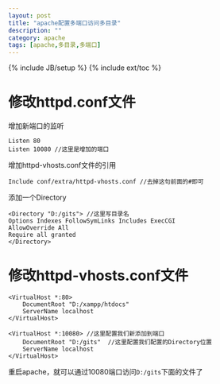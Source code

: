 ```yaml
---
layout: post
title: "apache配置多端口访问多目录"
description: ""
category: apache
tags: [apache,多目录,多端口]
---
```

{% include JB/setup %}
{% include ext/toc %}

# 修改httpd.conf文件 #

增加新端口的监听

	Listen 80
	Listen 10080 //这里是增加的端口


增加httpd-vhosts.conf文件的引用


	Include conf/extra/httpd-vhosts.conf //去掉这句前面的#即可


添加一个Directory


	<Directory "D:/gits"> //这里写目录名
    Options Indexes FollowSymLinks Includes ExecCGI
    AllowOverride All
    Require all granted
	</Directory>


# 修改httpd-vhosts.conf文件 #


	<VirtualHost *:80>
	    DocumentRoot "D:/xampp/htdocs"
	    ServerName localhost
	</VirtualHost>
	
	<VirtualHost *:10080> //这里配置我们新添加到端口
	    DocumentRoot "D:/gits"  //这里配置我们配置的Directory位置
	    ServerName localhost
	</VirtualHost>


重启apache，就可以通过10080端口访问`D:/gits`下面的文件了